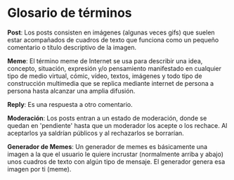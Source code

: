 Glosario de términos
==================
**Post**: Los posts consisten en imágenes (algunas veces gifs) que suelen estar acompañados de cuadros de texto que funciona como un pequeño comentario o título descriptivo de la imagen.

**Meme**: El término meme de Internet se usa para describir una idea, concepto, situación, expresión y/o pensamiento manifestado en cualquier tipo de medio virtual, cómic, vídeo, textos, imágenes y todo tipo de construcción multimedia que se replica mediante internet de persona a persona hasta alcanzar una amplia difusión.

**Reply**: Es una respuesta a otro comentario.

**Moderación**: Los posts entran a un estado de moderación, donde se quedan en 'pendiente' hasta que un moderador los acepte o los rechace. Al aceptarlos ya saldrían públicos y al rechazarlos se borrarían.

**Generador de Memes**: Un generador de memes es básicamente una imagen a la que el usuario le quiere incrustar (normalmente arriba y abajo) unos cuadros de texto con algún tipo de mensaje. El generador genera esa imagen por ti (meme).
